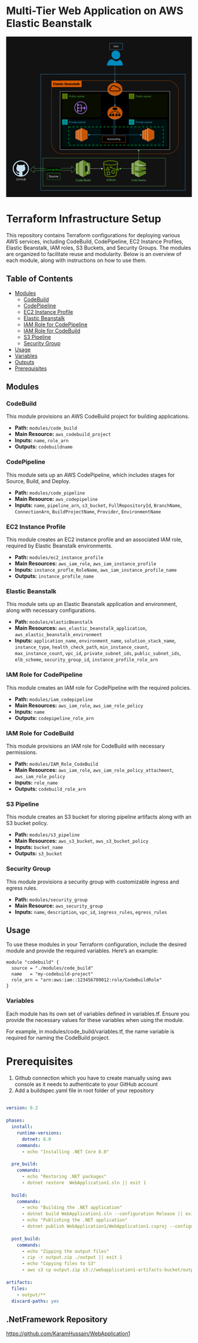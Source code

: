 # Multi-Tier Web Application on AWS Elastic Beanstalk

![alt text](elasticbeanstalk.drawio.png)
# Terraform Infrastructure Setup

This repository contains Terraform configurations for deploying various AWS services, including CodeBuild, CodePipeline, EC2 Instance Profiles, Elastic Beanstalk, IAM roles, S3 Buckets, and Security Groups. The modules are organized to facilitate reuse and modularity. Below is an overview of each module, along with instructions on how to use them.

## Table of Contents
- [Modules](#modules)
  - [CodeBuild](#codebuild)
  - [CodePipeline](#codepipeline)
  - [EC2 Instance Profile](#ec2-instance-profile)
  - [Elastic Beanstalk](#elastic-beanstalk)
  - [IAM Role for CodePipeline](#iam-role-for-codepipeline)
  - [IAM Role for CodeBuild](#iam-role-for-codebuild)
  - [S3 Pipeline](#s3-pipeline)
  - [Security Group](#security-group)
- [Usage](#usage)
- [Variables](#variables)
- [Outputs](#outputs)
- [Prerequisites](#prerequisites)

## Modules

### CodeBuild
This module provisions an AWS CodeBuild project for building applications.

- **Path:** `modules/code_build`
- **Main Resource:** `aws_codebuild_project`
- **Inputs:** `name`, `role_arn`
- **Outputs:** `codebuildname`

### CodePipeline
This module sets up an AWS CodePipeline, which includes stages for Source, Build, and Deploy.

- **Path:** `modules/code_pipeline`
- **Main Resource:** `aws_codepipeline`
- **Inputs:** `name`, `pipeline_arn`, `s3_bucket`, `FullRepositoryId`, `BranchName`, `ConnectionArn`, `BuildProjectName`, `Provider`, `EnvironmentName`

### EC2 Instance Profile
This module creates an EC2 instance profile and an associated IAM role, required by Elastic Beanstalk environments.

- **Path:** `modules/ec2_instance_profile`
- **Main Resources:** `aws_iam_role`, `aws_iam_instance_profile`
- **Inputs:** `instance_profle_RoleName`, `aws_iam_instance_profile_name`
- **Outputs:** `instance_profile_name`

### Elastic Beanstalk
This module sets up an Elastic Beanstalk application and environment, along with necessary configurations.

- **Path:** `modules/elasticBeanstalk`
- **Main Resources:** `aws_elastic_beanstalk_application`, `aws_elastic_beanstalk_environment`
- **Inputs:** `application_name`, `environment_name`, `solution_stack_name`, `instance_type`, `health_check_path`, `min_instance_count`, `max_instance_count`, `vpc_id`, `private_subnet_ids`, `public_subnet_ids`, `elb_scheme`, `security_group_id`, `instance_profile_role_arn`

### IAM Role for CodePipeline
This module creates an IAM role for CodePipeline with the required policies.

- **Path:** `modules/iam_codepipeline`
- **Main Resources:** `aws_iam_role`, `aws_iam_role_policy`
- **Inputs:** `name`
- **Outputs:** `codepipeline_role_arn`

### IAM Role for CodeBuild
This module provisions an IAM role for CodeBuild with necessary permissions.

- **Path:** `modules/IAM_Role_CodeBuild`
- **Main Resources:** `aws_iam_role`, `aws_iam_role_policy_attachment`, `aws_iam_role_policy`
- **Inputs:** `role_name`
- **Outputs:** `codebuild_role_arn`

### S3 Pipeline
This module creates an S3 bucket for storing pipeline artifacts along with an S3 bucket policy.

- **Path:** `modules/s3_pipeline`
- **Main Resources:** `aws_s3_bucket`, `aws_s3_bucket_policy`
- **Inputs:** `bucket_name`
- **Outputs:** `s3_bucket`

### Security Group
This module provisions a security group with customizable ingress and egress rules.

- **Path:** `modules/security_group`
- **Main Resource:** `aws_security_group`
- **Inputs:** `name`, `description`, `vpc_id`, `ingress_rules`, `egress_rules`

## Usage
To use these modules in your Terraform configuration, include the desired module and provide the required variables. Here’s an example:

```hcl
module "codebuild" {
  source = "./modules/code_build"
  name   = "my-codebuild-project"
  role_arn = "arn:aws:iam::123456789012:role/CodeBuildRole"
}
```
### Variables
Each module has its own set of variables defined in variables.tf. Ensure you provide the necessary values for these variables when using the module.

For example, in modules/code_build/variables.tf, the name variable is required for naming the CodeBuild project.

# Prerequisites
1. Github connection which you have to create manually using aws console as it needs to authenticate to your GitHub account
2. Add a buildspec.yaml file in root folder of your repository 

```yaml

version: 0.2

phases:
  install:
    runtime-versions:
      dotnet: 8.0
    commands:
      - echo "Installing .NET Core 8.0"

  pre_build:
    commands:
      - echo "Restoring .NET packages"
      - dotnet restore  WebApplication1.sln || exit 1

  build:
    commands:
      - echo "Building the .NET application"
      - dotnet build WebApplication1.sln --configuration Release || exit 1
      - echo "Publishing the .NET application"
      - dotnet publish WebApplication1/WebApplication1.csproj --configuration Release --output ./output || exit 1

  post_build:
    commands:
      - echo "Zipping the output files"
      - zip -r output.zip ./output || exit 1
      - echo "Copying files to S3"
      - aws s3 cp output.zip s3://webapplication1-artifacts-bucket/output.zip || exit 1

artifacts:
  files:
    - output/**
  discard-paths: yes

  ```

  ## .NetFramework Repository
  https://github.com/KaramHussain/WebApplication1